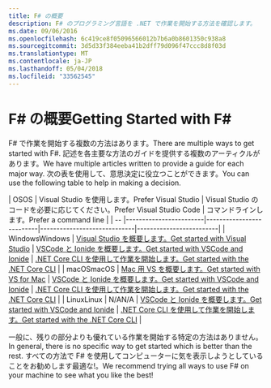```yaml
---
title: F# の概要
description: F# のプログラミング言語を .NET で作業を開始する方法を確認します。
ms.date: 09/06/2016
ms.openlocfilehash: 6c419ce8f05096566012b7b6a0b8601350c938a8
ms.sourcegitcommit: 3d5d33f384eeba41b2dff79d096f47ccc8d8f03d
ms.translationtype: MT
ms.contentlocale: ja-JP
ms.lasthandoff: 05/04/2018
ms.locfileid: "33562545"
---
```

# <a name="getting-started-with-f"></a><span data-ttu-id="32481-103">F# の概要</span><span class="sxs-lookup"><span data-stu-id="32481-103">Getting Started with F#</span></span> #

<span data-ttu-id="32481-104">F# で作業を開始する複数の方法はあります。</span><span class="sxs-lookup"><span data-stu-id="32481-104">There are multiple ways to get started with F#.</span></span>  <span data-ttu-id="32481-105">記述を各主要な方法のガイドを提供する複数のアーティクルがあります。</span><span class="sxs-lookup"><span data-stu-id="32481-105">We have multiple articles written to provide a guide for each major way.</span></span>  <span data-ttu-id="32481-106">次の表を使用して、意思決定に役立つことができます。</span><span class="sxs-lookup"><span data-stu-id="32481-106">You can use the following table to help in making a decision.</span></span>

| <span data-ttu-id="32481-107">OS</span><span class="sxs-lookup"><span data-stu-id="32481-107">OS</span></span> | <span data-ttu-id="32481-108">Visual Studio を使用します。</span><span class="sxs-lookup"><span data-stu-id="32481-108">Prefer Visual Studio</span></span> | <span data-ttu-id="32481-109">Visual Studio のコードを必要に応じてください。</span><span class="sxs-lookup"><span data-stu-id="32481-109">Prefer Visual Studio Code</span></span> | <span data-ttu-id="32481-110">コマンドラインします。</span><span class="sxs-lookup"><span data-stu-id="32481-110">Prefer a command line</span></span> |
| -- |------------------------|--------------------------|-----------------------------|-------------------------|
| <span data-ttu-id="32481-111">Windows</span><span class="sxs-lookup"><span data-stu-id="32481-111">Windows</span></span> | [<span data-ttu-id="32481-112">Visual Studio を概要します。</span><span class="sxs-lookup"><span data-stu-id="32481-112">Get started with Visual Studio</span></span>](get-started-visual-studio.md) | [<span data-ttu-id="32481-113">VSCode と Ionide を概要します。</span><span class="sxs-lookup"><span data-stu-id="32481-113">Get started with VSCode and Ionide</span></span>](get-started-vscode.md) | [<span data-ttu-id="32481-114">.NET Core CLI を使用して作業を開始します。</span><span class="sxs-lookup"><span data-stu-id="32481-114">Get started with the .NET Core CLI</span></span>](get-started-command-line.md) |
| <span data-ttu-id="32481-115">macOS</span><span class="sxs-lookup"><span data-stu-id="32481-115">macOS</span></span> | [<span data-ttu-id="32481-116">Mac 用 VS を概要します。</span><span class="sxs-lookup"><span data-stu-id="32481-116">Get started with VS for Mac</span></span>](get-started-with-visual-studio-for-mac.md) | [<span data-ttu-id="32481-117">VSCode と Ionide を概要します。</span><span class="sxs-lookup"><span data-stu-id="32481-117">Get started with VSCode and Ionide</span></span>](get-started-vscode.md) | [<span data-ttu-id="32481-118">.NET Core CLI を使用して作業を開始します。</span><span class="sxs-lookup"><span data-stu-id="32481-118">Get started with the .NET Core CLI</span></span>](get-started-command-line.md) |
| <span data-ttu-id="32481-119">Linux</span><span class="sxs-lookup"><span data-stu-id="32481-119">Linux</span></span> | <span data-ttu-id="32481-120">N/A</span><span class="sxs-lookup"><span data-stu-id="32481-120">N/A</span></span> | [<span data-ttu-id="32481-121">VSCode と Ionide を概要します。</span><span class="sxs-lookup"><span data-stu-id="32481-121">Get started with VSCode and Ionide</span></span>](get-started-vscode.md) | [<span data-ttu-id="32481-122">.NET Core CLI を使用して作業を開始します。</span><span class="sxs-lookup"><span data-stu-id="32481-122">Get started with the .NET Core CLI</span></span>](get-started-command-line.md) |

<span data-ttu-id="32481-123">一般に、残りの部分よりも優れている作業を開始する特定の方法はありません。</span><span class="sxs-lookup"><span data-stu-id="32481-123">In general, there is no specific way to get started which is better than the rest.</span></span>  <span data-ttu-id="32481-124">すべての方法で F# を使用してコンピューターに気を表示しようとしていることをお勧めします最適な!。</span><span class="sxs-lookup"><span data-stu-id="32481-124">We recommend trying all ways to use F# on your machine to see what you like the best!</span></span>
